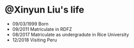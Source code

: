 @Xinyun Liu's life
===============

- 09/03/1999 Born
- 09/2011 Matriculate in RDFZ
- 08/2017 Matriculate as undergradute in Rice University
- 12/2018 Visiting Peru

